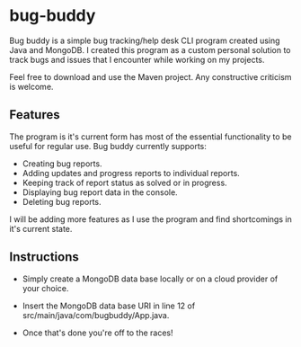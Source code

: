 # bug-buddy
Bug buddy is a simple bug tracking/help desk CLI program created using
Java and MongoDB. I created this program as a custom personal solution to 
track bugs and issues that I encounter while working on my projects.

Feel free to download and use the Maven project. Any constructive criticism is welcome.
## Features
The program is it's current form has most of the essential functionality to be 
useful for regular use. Bug buddy currently supports:

* Creating bug reports.
* Adding updates and progress reports to individual reports.
* Keeping track of report status as solved or in progress.
* Displaying bug report data in the console.
* Deleting bug reports.

I will be adding more features as I use the program and find shortcomings in it's current state.
## Instructions
* Simply create a MongoDB data base locally or on a cloud provider of your choice.

* Insert the MongoDB data base URI in line 12 of src/main/java/com/bugbuddy/App.java.

* Once that's done you're off to the races!
